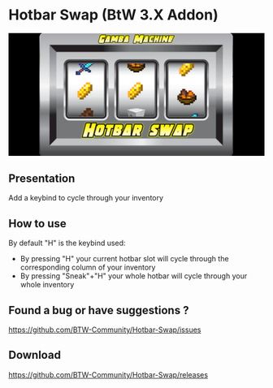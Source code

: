 # Hotbar Swap (BtW 3.X Addon)

<p align="center">
  <img src="image/Hotbar Swap addon banner.png?raw=true" alt="Addon's banner" width="800"/>
</p>

## Presentation

Add a keybind to cycle through your inventory

## How to use

By default "H" is the keybind used:
- By pressing "H" your current hotbar slot will cycle through the corresponding column of your inventory
- By pressing "Sneak"+"H" your whole hotbar will cycle through your whole inventory

## Found a bug or have suggestions ?

https://github.com/BTW-Community/Hotbar-Swap/issues

## Download

https://github.com/BTW-Community/Hotbar-Swap/releases
